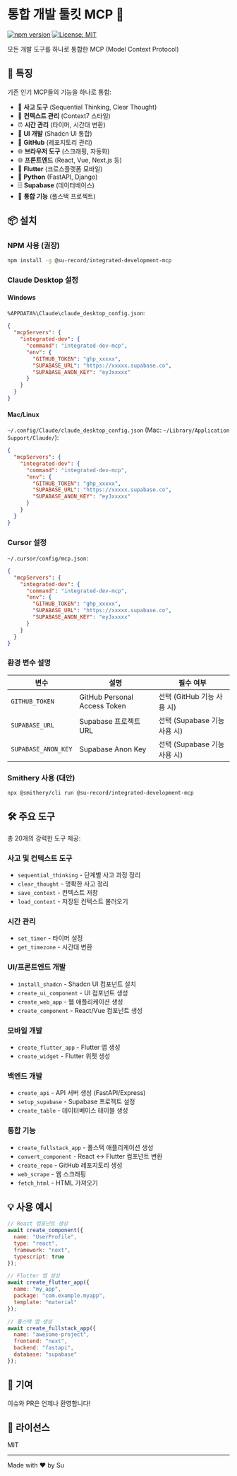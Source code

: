 # 통합 개발 툴킷 MCP 🚀

[![npm version](https://badge.fury.io/js/@su-record%2Fintegrated-development-mcp.svg)](https://www.npmjs.com/package/@su-record/integrated-development-mcp)
[![License: MIT](https://img.shields.io/badge/License-MIT-yellow.svg)](https://opensource.org/licenses/MIT)

모든 개발 도구를 하나로 통합한 MCP (Model Context Protocol)

## 🎯 특징

기존 인기 MCP들의 기능을 하나로 통합:
- 🧠 **사고 도구** (Sequential Thinking, Clear Thought)
- 📝 **컨텍스트 관리** (Context7 스타일)
- ⏰ **시간 관리** (타이머, 시간대 변환)
- 🎨 **UI 개발** (Shadcn UI 통합)
- 🐙 **GitHub** (레포지토리 관리)
- 🌐 **브라우저 도구** (스크래핑, 자동화)
- 🌐 **프론트엔드** (React, Vue, Next.js 등)
- 📱 **Flutter** (크로스플랫폼 모바일)
- 🐍 **Python** (FastAPI, Django)
- 🗄️ **Supabase** (데이터베이스)
- 🔄 **통합 기능** (풀스택 프로젝트)

## 📦 설치

### NPM 사용 (권장)
```bash
npm install -g @su-record/integrated-development-mcp
```

### Claude Desktop 설정

#### Windows
`%APPDATA%\Claude\claude_desktop_config.json`:
```json
{
  "mcpServers": {
    "integrated-dev": {
      "command": "integrated-dev-mcp",
      "env": {
        "GITHUB_TOKEN": "ghp_xxxxx",
        "SUPABASE_URL": "https://xxxxx.supabase.co",
        "SUPABASE_ANON_KEY": "eyJxxxxx"
      }
    }
  }
}
```

#### Mac/Linux
`~/.config/Claude/claude_desktop_config.json` (Mac: `~/Library/Application Support/Claude/`):
```json
{
  "mcpServers": {
    "integrated-dev": {
      "command": "integrated-dev-mcp",
      "env": {
        "GITHUB_TOKEN": "ghp_xxxxx",
        "SUPABASE_URL": "https://xxxxx.supabase.co",
        "SUPABASE_ANON_KEY": "eyJxxxxx"
      }
    }
  }
}
```

### Cursor 설정

`~/.cursor/config/mcp.json`:
```json
{
  "mcpServers": {
    "integrated-dev": {
      "command": "integrated-dev-mcp",
      "env": {
        "GITHUB_TOKEN": "ghp_xxxxx",
        "SUPABASE_URL": "https://xxxxx.supabase.co",
        "SUPABASE_ANON_KEY": "eyJxxxxx"
      }
    }
  }
}
```

### 환경 변수 설명

| 변수 | 설명 | 필수 여부 |
|------|------|-----------|
| `GITHUB_TOKEN` | GitHub Personal Access Token | 선택 (GitHub 기능 사용 시) |
| `SUPABASE_URL` | Supabase 프로젝트 URL | 선택 (Supabase 기능 사용 시) |
| `SUPABASE_ANON_KEY` | Supabase Anon Key | 선택 (Supabase 기능 사용 시) |

### Smithery 사용 (대안)
```bash
npx @smithery/cli run @su-record/integrated-development-mcp
```

## 🛠️ 주요 도구

총 20개의 강력한 도구 제공:

### 사고 및 컨텍스트 도구
- `sequential_thinking` - 단계별 사고 과정 정리
- `clear_thought` - 명확한 사고 정리
- `save_context` - 컨텍스트 저장
- `load_context` - 저장된 컨텍스트 불러오기

### 시간 관리
- `set_timer` - 타이머 설정
- `get_timezone` - 시간대 변환

### UI/프론트엔드 개발
- `install_shadcn` - Shadcn UI 컴포넌트 설치
- `create_ui_component` - UI 컴포넌트 생성
- `create_web_app` - 웹 애플리케이션 생성
- `create_component` - React/Vue 컴포넌트 생성

### 모바일 개발
- `create_flutter_app` - Flutter 앱 생성
- `create_widget` - Flutter 위젯 생성

### 백엔드 개발
- `create_api` - API 서버 생성 (FastAPI/Express)
- `setup_supabase` - Supabase 프로젝트 설정
- `create_table` - 데이터베이스 테이블 생성

### 통합 기능
- `create_fullstack_app` - 풀스택 애플리케이션 생성
- `convert_component` - React ↔ Flutter 컴포넌트 변환
- `create_repo` - GitHub 레포지토리 생성
- `web_scrape` - 웹 스크래핑
- `fetch_html` - HTML 가져오기

## 💡 사용 예시

```javascript
// React 컴포넌트 생성
await create_component({
  name: "UserProfile",
  type: "react",
  framework: "next",
  typescript: true
});

// Flutter 앱 생성
await create_flutter_app({
  name: "my_app",
  package: "com.example.myapp",
  template: "material"
});

// 풀스택 앱 생성
await create_fullstack_app({
  name: "awesome-project",
  frontend: "next",
  backend: "fastapi",
  database: "supabase"
});
```

## 🤝 기여

이슈와 PR은 언제나 환영합니다!

## 📄 라이선스

MIT

---

Made with ❤️ by Su